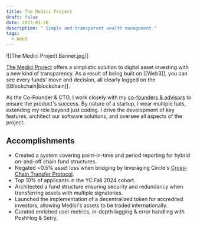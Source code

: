 ```yaml
---
title: The Medici Project
draft: false
date: 2023-01-20
description: " Simple and transparent wealth management."
tags:
  - Web3
---
```

![[The Medici Project Banner.jpg]]

<a href="https://medici.ai" target="_none">The Medici Project</a> offers a simplistic solution to digital asset investing with a new kind of transparency. As a result of being built on [[Web3]], you can see every funds' move and decision, all clearly logged on the [[Blockchain|blockchain]].

As the Co-Founder & CTO, I work closely with my <a target="_blank" href="https://medici.ai/team">co-founders & advisors</a> to ensure the product's success. By nature of a startup, I wear multiple hats, extending my role beyond just coding. I drive the development of key features, architect our software solutions, and oversee all aspects of the project.

## Accomplishments
- Created a system covering point-in-time and period reporting for hybrid on-and-off chain fund structures.
- Negated ~0.5% asset loss when bridging by leveraging Circle's <a href="https://www.circle.com/en/cross-chain-transfer-protocol" target="blank_">Cross-Chain Transfer Protocol</a>.
- Top 10% of applicants in the YC Fall 2024 cohort. 
-  Architected a fund structure ensuring security and redundancy when transferring assets with multiple signatories.
- Launched the implementation of a decentralized token for accredited investors, allowing Medici's assets to be traded internationally.
- Curated enriched user metrics, in-depth logging & error handling with PoshHog & Setry.
